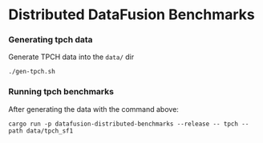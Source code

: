 # Distributed DataFusion Benchmarks

### Generating tpch data

Generate TPCH data into the `data/` dir

```shell
./gen-tpch.sh
```

### Running tpch benchmarks

After generating the data with the command above:

```shell
cargo run -p datafusion-distributed-benchmarks --release -- tpch --path data/tpch_sf1
```
